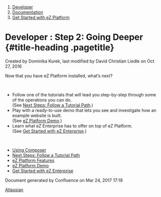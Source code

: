 1.  <span>[Developer](index.html)</span>
2.  <span>[Documentation](Documentation_31429504.html)</span>
3.  <span>[Get Started with eZ
    Platform](Get-Started-with-eZ-Platform_31429520.html)</span>

<span id="title-text"> Developer : Step 2: Going Deeper </span> {#title-heading .pagetitle}
===============================================================

Created by <span class="author"> Dominika Kurek</span>, last modified by
<span class="editor"> David Christian Liedle</span> on Oct 27, 2016

Now that you have eZ Platform installed, what’s next?

 

-   Follow one of the tutorials that will lead you step-by-step through
    some of the operations you can do.  
    (See [Next Steps: Follow a Tutorial Path](31429565.html).)
-   Play with a ready-to-use demo that lets you see and investigate how
    an example website is built.  
    (See [eZ Platform Demo](eZ-Platform-Demo_31429540.html).)
-   Learn what eZ Enterprise has to offer on top of eZ Platform.  
    (See [Get Started with eZ
    Enterprise](Get-Started-with-eZ-Enterprise_31429569.html).)

 

-   [Using Composer](Using-Composer_31431588.html)
-   [Next Steps: Follow a Tutorial Path](31429565.html)
-   [eZ Platform Features](eZ-Platform-Features_32866981.html)
-   [eZ Platform Demo](eZ-Platform-Demo_31429540.html)
-   [Get Started with eZ
    Enterprise](Get-Started-with-eZ-Enterprise_31429569.html)

Document generated by Confluence on Mar 24, 2017 17:19

[Atlassian](http://www.atlassian.com/)


